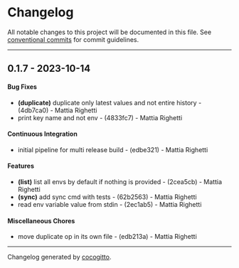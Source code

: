 # Changelog
All notable changes to this project will be documented in this file. See [conventional commits](https://www.conventionalcommits.org/) for commit guidelines.

- - -
## 0.1.7 - 2023-10-14
#### Bug Fixes
- **(duplicate)** duplicate only latest values and not entire history - (4db7ca0) - Mattia Righetti
- print key name and not env - (4833fc7) - Mattia Righetti
#### Continuous Integration
- initial pipeline for multi release build - (edbe321) - Mattia Righetti
#### Features
- **(list)** list all envs by default if nothing is provided - (2cea5cb) - Mattia Righetti
- **(sync)** add sync cmd with tests - (62b2563) - Mattia Righetti
- read env variable value from stdin - (2ec1ab5) - Mattia Righetti
#### Miscellaneous Chores
- move duplicate op in its own file - (edb213a) - Mattia Righetti

- - -

Changelog generated by [cocogitto](https://github.com/cocogitto/cocogitto).